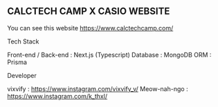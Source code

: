 ## CALCTECH CAMP X CASIO WEBSITE 

You can see this website https://www.calctechcamp.com/

Tech Stack

Front-end / Back-end : Next.js (Typescript)
Database : MongoDB
ORM : Prisma


Developer

vixvify : https://www.instagram.com/vixvify_v/
Meow-nah-ngo : https://www.instagram.com/k_thxl/
